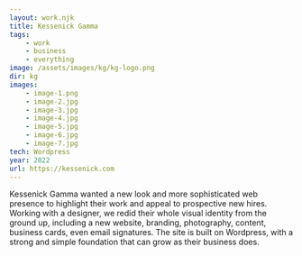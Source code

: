 ```yaml
---
layout: work.njk
title: Kessenick Gamma
tags: 
    - work
    - business
    - everything
image: /assets/images/kg/kg-logo.png
dir: kg
images:
    - image-1.png
    - image-2.jpg
    - image-3.jpg
    - image-4.jpg
    - image-5.jpg
    - image-6.jpg
    - image-7.jpg
tech: Wordpress
year: 2022
url: https://kessenick.com
---
```


Kessenick Gamma wanted a new look and more sophisticated web presence to highlight their work and appeal to prospective new hires. Working with a designer, we redid their whole visual identity from the ground up, including a new website, branding, photography, content, business cards, even email signatures. The site is built on Wordpress, with a strong and simple foundation that can grow as their business does. 